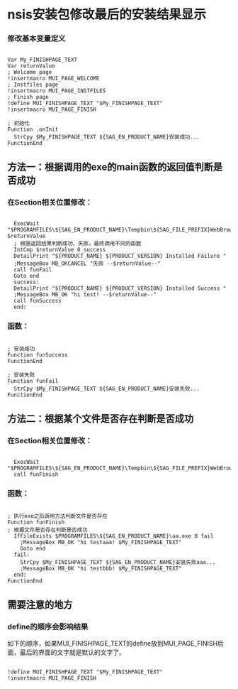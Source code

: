 # nsis安装包修改最后的安装结果显示 

### 修改基本变量定义 
<pre><code>
Var My_FINISHPAGE_TEXT 
Var returnValue 
; Welcome page 
!insertmacro MUI_PAGE_WELCOME 
; Instfiles page 
!insertmacro MUI_PAGE_INSTFILES 
; Finish page 
!define MUI_FINISHPAGE_TEXT "$My_FINISHPAGE_TEXT" 
!insertmacro MUI_PAGE_FINISH 

; 初始化 
Function .onInit 
  StrCpy $My_FINISHPAGE_TEXT ${SAG_EN_PRODUCT_NAME}安装成功... 
FunctionEnd 
</code></pre>

## 方法一：根据调用的exe的main函数的返回值判断是否成功 
### 在Section相关位置修改： 
<pre><code>
  ExecWait "$PROGRAMFILES\${SAG_EN_PRODUCT_NAME}\Tempbin\${SAG_FILE_PREFIX}WebBrowserDemo.exe" $returnValue 
  ; 根据返回结果判断成功、失败，最终调用不同的函数 
  IntCmp $returnValue 0 success 
  DetailPrint "${PRODUCT_NAME} ${PRODUCT_VERSION} Installed Failure " 
  ;MessageBox MB_OKCANCEL "失败 --$returnValue--" 
  call funFail 
  Goto end 
  success: 
  DetailPrint "${PRODUCT_NAME} ${PRODUCT_VERSION} Installed Success " 
  ;MessageBox MB_OK "hi test! --$returnValue--" 
  call funSuccess 
  end: 
</code></pre>
### 函数： 
<pre><code>
; 安装成功 
Function funSuccess 
FunctionEnd 

; 安装失败 
Function funFail 
  StrCpy $My_FINISHPAGE_TEXT ${SAG_EN_PRODUCT_NAME}安装失败... 
FunctionEnd 
</code></pre>

## 方法二：根据某个文件是否存在判断是否成功 
### 在Section相关位置修改： 
<pre><code>
  ExecWait "$PROGRAMFILES\${SAG_EN_PRODUCT_NAME}\Tempbin\${SAG_FILE_PREFIX}WebBrowserDemo.exe" 
  call funFinish 
</code></pre>
### 函数： 
<pre><code>
; 执行exe之后调用方法判断文件是否存在 
Function funFinish 
; 根据文件是否存在判断是否成功 
  IfFileExists $PROGRAMFILES\${SAG_EN_PRODUCT_NAME}\aa.exe 0 fail 
    ;MessageBox MB_OK "hi testaaa! $My_FINISHPAGE_TEXT" 
    Goto end 
  fail: 
    StrCpy $My_FINISHPAGE_TEXT ${SAG_EN_PRODUCT_NAME}安装失败aaa... 
    ;MessageBox MB_OK "hi testbbb! $My_FINISHPAGE_TEXT" 
  end: 
FunctionEnd 
</code></pre>

## 需要注意的地方
### define的顺序会影响结果
如下的顺序，如果MUI_FINISHPAGE_TEXT的define放到MUI_PAGE_FINISH后面，最后的界面的文字就是默认的文字了。
<pre><code>
!define MUI_FINISHPAGE_TEXT "$My_FINISHPAGE_TEXT" 
!insertmacro MUI_PAGE_FINISH
</code></pre>



